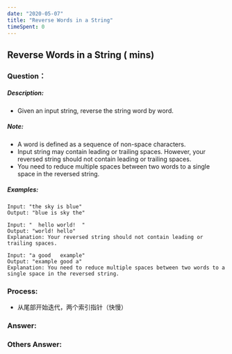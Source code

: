 ```yaml
---
date: "2020-05-07"
title: "Reverse Words in a String"
timeSpent: 0
---
```


## Reverse Words in a String ( mins)

### Question：

##### Description:
* Given an input string, reverse the string word by word.

##### Note:
* A word is defined as a sequence of non-space characters.
* Input string may contain leading or trailing spaces. However, your reversed string should not contain leading or trailing spaces.
* You need to reduce multiple spaces between two words to a single space in the reversed string.

##### Examples:
```
Input: "the sky is blue"
Output: "blue is sky the"

Input: "  hello world!  "
Output: "world! hello"
Explanation: Your reversed string should not contain leading or trailing spaces.

Input: "a good   example"
Output: "example good a"
Explanation: You need to reduce multiple spaces between two words to a single space in the reversed string.
```

### Process:
- 从尾部开始迭代，两个索引指针（快慢）

### Answer:

### Others Answer:

